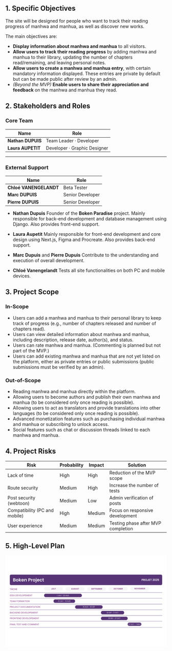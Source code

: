 ## 1. Specific Objectives

The site will be designed for people who want to track their reading progress of manhwa and manhua, as well as discover new works.

The main objectives are:

* **Display information about manhwa and manhua** to all visitors.
* **Allow users to track their reading progress** by adding manhwa and manhua to their library, updating the number of chapters read/remaining, and leaving personal notes.
* **Allow users to create a manhwa and manhua entry**, with certain mandatory information displayed. These entries are private by default but can be made public after review by an admin.
* *(Beyond the MVP)* **Enable users to share their appreciation and feedback** on the manhwa and manhua they read.


## 2. Stakeholders and Roles

### Core Team

| Name              | Role                         |
| ----------------- | ---------------------------- |
| **Nathan DUPUIS** | Team Leader · Developer      |
| **Laura AUPETIT** | Developer · Graphic Designer |

---

### External Support

| Name                   | Role             |
| ---------------------- | ---------------- |
| **Chloé VANENGELANDT** | Beta Tester      |
| **Marc DUPUIS**        | Senior Developer |
| **Pierre DUPUIS**      | Senior Developer |



* **Nathan Dupuis**
  Founder of the **Boken Paradise** project.
  Mainly responsible for back-end development and database management using Django.
  Also provides front-end support.

* **Laura Aupetit**
  Mainly responsible for front-end development and core design using Next.js, Figma and Procreate.
  Also provides back-end support.

* **Marc Dupuis** and **Pierre Dupuis**
  Contribute to the understanding and execution of overall development.

* **Chloé Vanengelandt**
  Tests all site functionalities on both PC and mobile devices.


## 3. Project Scope

### In-Scope

* Users can add a manhwa and manhua to their personal library to keep track of progress (e.g., number of chapters released and number of chapters read).
* Users can view detailed information about manhwa and manhua, including description, release date, author(s), and status.
* Users can rate manhwa and manhua. (Commenting is planned but not part of the MVP.)
* Users can add existing manhwa and manhua that are not yet listed on the platform, either as private entries or public submissions (public submissions must be verified by an admin).

### Out-of-Scope

* Reading manhwa and manhua directly within the platform.
* Allowing users to become authors and publish their own manhwa and manhua (to be considered only once reading is possible).
* Allowing users to act as translators and provide translations into other languages (to be considered only once reading is possible).
* Advanced monetization features such as purchasing individual manhwa and manhua or subscribing to unlock access.
* Social features such as chat or discussion threads linked to each manhwa and manhua.

## 4. Project Risks
| Risk                          | Probability | Impact | Solution                           |
| ----------------------------- | ----------- | ------ | ---------------------------------- |
| Lack of time                  | High        | High   | Reduction of the MVP scope         |
| Route security                | Medium      | High   | Increase the number of tests       |
| Post security (webtoon)       | Medium      | Low    | Admin verification of posts        |
| Compatibility (PC and mobile) | High        | Medium | Focus on responsive development    |
| User experience               | Medium      | Medium | Testing phase after MVP completion |


## 5. High-Level Plan
![Gantt diagram](./Boken%20Project.png?raw=true)
